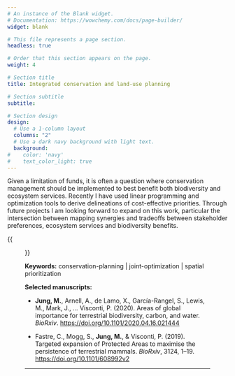 ```yaml
---
# An instance of the Blank widget.
# Documentation: https://wowchemy.com/docs/page-builder/
widget: blank

# This file represents a page section.
headless: true

# Order that this section appears on the page.
weight: 4

# Section title
title: Integrated conservation and land-use planning

# Section subtitle
subtitle:

# Section design
design:
  # Use a 1-column layout
  columns: "2"
  # Use a dark navy background with light text.
  background:
#    color: 'navy'
#    text_color_light: true
---
```


Given a limitation of funds, it is often a question where conservation management should be implemented to best benefit both biodiversity and ecosystem services. Recently I have used linear programming and optimization tools to derive delineations of cost-effective priorities. Through future projects I am looking forward to expand on this work, particular the intersection between mapping synergies and tradeoffs between stakeholder preferences, ecosystem services and biodiversity benefits.

{{<figure src="naturemap.png" caption="Global joint priorities for conserving biodiversity, carbon and water assets. Figure from Jung et. al. (2020)">}}

**Keywords:** conservation-planning | joint-optimization | spatial prioritization

**Selected manuscripts:**

* **Jung, M.**, Arnell, A., de Lamo, X., García-Rangel, S., Lewis, M., Mark, J., … Visconti, P. (2020). Areas of global importance for terrestrial biodiversity, carbon, and water. *BioRxiv*. https://doi.org/10.1101/2020.04.16.021444

* Fastre, C., Mogg, S., **Jung, M.**, & Visconti, P. (2019). Targeted expansion of Protected Areas to maximise the persistence of terrestrial mammals. *BioRxiv*, 3124, 1–19. https://doi.org/10.1101/608992v2

---
